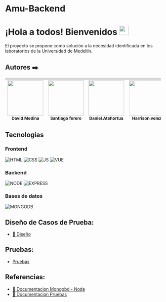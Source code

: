 # Amu-Backend

# **¡Hola a todos! Bienvenidos** <img src="https://raw.githubusercontent.com/MartinHeinz/MartinHeinz/master/wave.gif" width="30px">

El proyecto se propone como solución a la necesidad identificada en los laboratorios de la Universidad de Medellín.

## Autores ✒️

| [<img src="https://avatars.githubusercontent.com/u/53974843?v=4" width=115><br><sub>David Medina</sub>](https://github.com/DavidMedinaO) | [<img src="https://avatars.githubusercontent.com/u/60439694?s=400&u=c9adea273f4f009648d2f8a116eb4bb3c60c8d77&v=4" width=115><br><sub>Santiago forero</sub>](https://github.com/forero-kun) | [<img src="https://avatars.githubusercontent.com/u/61246635?v=4" width=115><br><sub>Daniel Atehortua</sub>](https://github.com/Jatez) | [<img src="https://avatars.githubusercontent.com/u/61894194?v=4" width=115><br><sub>Harrison velez</sub>](https://github.com/HarryKill2001) |
| :--------------------------------------------------------------------------------------------------------------------------------------: | :----------------------------------------------------------------------------------------------------------------------------------------------------------------------------------------: | :-----------------------------------------------------------------------------------------------------------------------------------: | :-----------------------------------------------------------------------------------------------------------------------------------------: |

## **Tecnologías**

### Frontend

![HTML](https://img.shields.io/badge/HTML5-E34F26?style=for-the-badge&logo=html5&logoColor=white)
![CSS](https://img.shields.io/badge/CSS3-1572B6?style=for-the-badge&logo=css3&logoColor=white)
![JS](https://img.shields.io/badge/JavaScript-F7DF1E?style=for-the-badge&logo=javascript&logoColor=black)
![VUE](https://img.shields.io/badge/Vue.js-35495E?style=for-the-badge&logo=vuedotjs&logoColor=4FC08D)

### Backend

![NODE](https://img.shields.io/badge/Node.js-43853D?style=for-the-badge&logo=node.js&logoColor=white)
![EXPRESS](https://img.shields.io/badge/Express.js-404D59?style=for-the-badge)

### Bases de datos

![MONGODB](https://img.shields.io/badge/MongoDB-4EA94B?style=for-the-badge&logo=mongodb&logoColor=white)

## **Diseño de Casos de Prueba**:

- [🔭 Diseño](https://docs.google.com/spreadsheets/d/1xnsxrPEcx1vGdrFHuL2r-OuPf9q6fyJmAvupIG_XANY/edit?usp=sharing)

## **Pruebas**:

- [Pruebas](https://drive.google.com/file/d/1Sr9G6vMWE73vEnuoM7WqQVxbEild2aEn/view?usp=sharing)

## **Referencias**:

- [🔧 Documentacion Mongobd - Node](https://www.freecodecamp.org/news/build-a-restful-api-using-node-express-and-mongodb/)
- [🚀 Documentacion Pruebas](https://www.paradigmadigital.com/dev/testeando-javascript-mocha-chai/)
